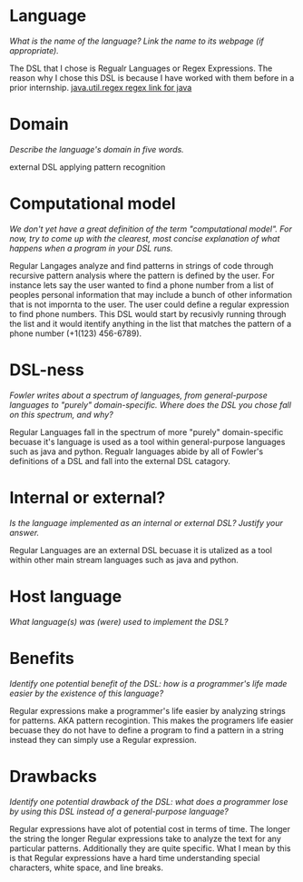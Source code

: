 # Language

_What is the name of the language? Link the name to its webpage (if appropriate)._

The DSL that I chose is Regualr Languages or Regex Expressions. The reason why I chose this DSL is because I have worked with them before in a prior internship. [java.util.regex regex link for java](https://docs.oracle.com/javase/7/docs/api/java/util/regex/Pattern.html)

# Domain

_Describe the language's domain in five words._

external DSL applying pattern recognition 

# Computational model

_We don't yet have a great definition of the term "computational model".
For now, try to come up with the clearest, most concise explanation of
what happens when a program in your DSL runs._

Regular Langages analyze and find patterns in strings of code through recursive pattern analysis where the pattern is defined by the user. For instance lets say the user wanted to find a phone number from a list of peoples personal information that may include a bunch of other information that is not impornta to the user. The user could define a regular expression to find phone numbers. This DSL would start by recusivly running through the list and it would itentify anything in the list that matches the pattern of a phone number (+1(123) 456-6789).

# DSL-ness

_Fowler writes about a spectrum of languages, from general-purpose languages to
"purely" domain-specific. Where does the DSL you chose fall on this spectrum,
and why?_

Regular Languages fall in the spectrum of more "purely" domain-specific becuase it's language is used as a tool within general-purpose languages such as java and python. Regualr languages abide by all of Fowler's definitions of a DSL and fall into the external DSL catagory. 

# Internal or external?

_Is the language implemented as an internal or external DSL?
Justify your answer._

Regular Languages are an external DSL becuase it is utalized as a tool within other main stream languages such as java and python. 

# Host language

_What language(s) was (were) used to implement the DSL?_


# Benefits

_Identify one potential benefit of the DSL: how is a programmer's life made
easier by the existence of this language?_

Regular expressions make a programmer's life easier by analyzing strings for patterns. AKA pattern recogintion. This makes the programers life easier becuase they do not have to define a program to find a pattern in a string instead they can simply use a Regular expression.

# Drawbacks

_Identify one potential drawback of the DSL: what does a programmer
lose by using this DSL instead of a general-purpose language?_

Regular expressions have alot of potential cost in terms of time. The longer the string the longer Regular expressions take to analyze the text for any particular patterns. Additionally they are quite specific. What I mean by this is that Regular expressions have a hard time understanding special characters, white space, and line breaks. 
